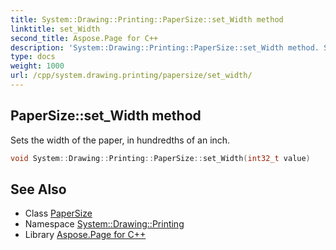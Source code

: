 ```yaml
---
title: System::Drawing::Printing::PaperSize::set_Width method
linktitle: set_Width
second_title: Aspose.Page for C++
description: 'System::Drawing::Printing::PaperSize::set_Width method. Sets the width of the paper, in hundredths of an inch in C++.'
type: docs
weight: 1000
url: /cpp/system.drawing.printing/papersize/set_width/
---
```

## PaperSize::set_Width method


Sets the width of the paper, in hundredths of an inch.

```cpp
void System::Drawing::Printing::PaperSize::set_Width(int32_t value)
```


## See Also

* Class [PaperSize](../)
* Namespace [System::Drawing::Printing](../../)
* Library [Aspose.Page for C++](../../../)
